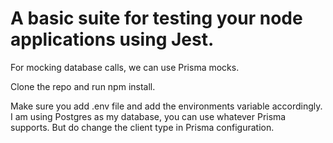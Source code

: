 # A basic suite for testing your node applications using Jest.
For mocking database calls, we can use Prisma mocks.

Clone the repo and run npm install.

Make sure you add .env file and add the environments variable accordingly.
I am using Postgres as my database, you can use whatever Prisma supports. But do change the client type in Prisma configuration.
